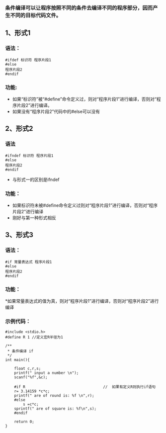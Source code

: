 ### 条件编译可以让程序按照不同的条件去编译不同的程序部分，因而产生不同的目标代码文件。
## 1、形式1
### 语法：
```
#ifdef 标识符 程序片段1
#else
程序片段2
#endif
```
### 功能:
* 如果“标识符”被“#define”命令定义过，则对“程序片段1”进行编译，否则对“程序片段2”进行编译。
* 如果没有“程序片段2”代码中的#else可以没有

## 2、形式2
### 语法
```
#ifndef 标识符 程序片段1
#else
程序片段2
#endif
```
* 与形式一的区别是ifndef

### 功能： 
* 如果标识符未被#define命令定义过则对“程序片段1”进行编译，否则对“程序片段2”进行编译
* 刚好与第一种形式相反

## 3、形式3
### 语法：
```
#if 常量表达式 程序片段1
#else
程序片段2
#endif
```
### 功能：
*如果常量表达式的值为真，则对“程序片段1”进行编译，否则对“程序片段2”进行编译

### 示例代码：
```
#include <stdio.h>
#define R 1 //定义宏R半径为1

/**
 * 条件编译 if
 */
int main(){

    float c,r,s;
    printf(" input a number \n");
    scanf("%f",&c);

    #if R                                   //  如果有定义R则执行if语句
    r= 3.14159 *c*c;
    printf(" are of round is: %f \n",r);
    #else
        s =c*c;
    sprintf(" are of square is: %f\n",s);
    #endif

    return 0;
}
```